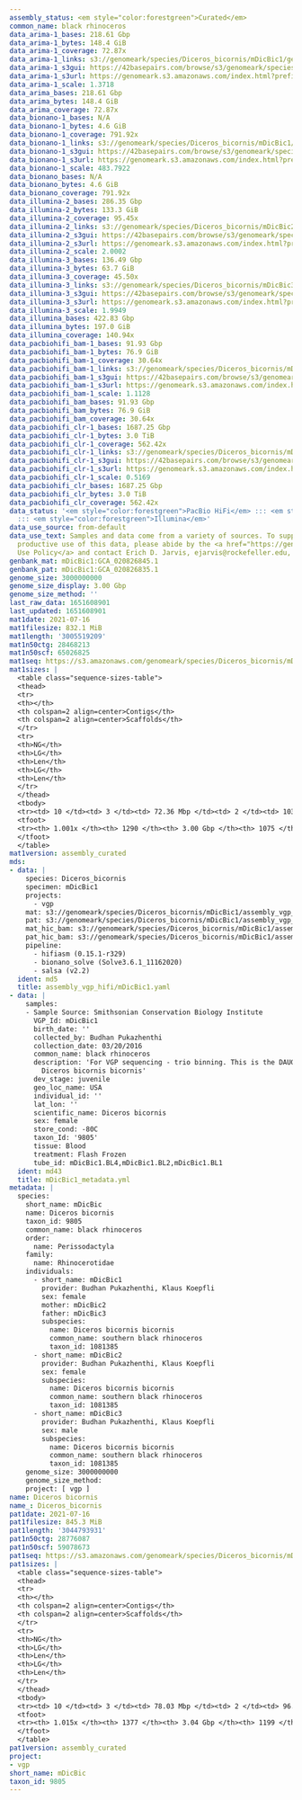 ```yaml
---
assembly_status: <em style="color:forestgreen">Curated</em>
common_name: black rhinoceros
data_arima-1_bases: 218.61 Gbp
data_arima-1_bytes: 148.4 GiB
data_arima-1_coverage: 72.87x
data_arima-1_links: s3://genomeark/species/Diceros_bicornis/mDicBic1/genomic_data/arima/<br>
data_arima-1_s3gui: https://42basepairs.com/browse/s3/genomeark/species/Diceros_bicornis/mDicBic1/genomic_data/arima/
data_arima-1_s3url: https://genomeark.s3.amazonaws.com/index.html?prefix=species/Diceros_bicornis/mDicBic1/genomic_data/arima/
data_arima-1_scale: 1.3718
data_arima_bases: 218.61 Gbp
data_arima_bytes: 148.4 GiB
data_arima_coverage: 72.87x
data_bionano-1_bases: N/A
data_bionano-1_bytes: 4.6 GiB
data_bionano-1_coverage: 791.92x
data_bionano-1_links: s3://genomeark/species/Diceros_bicornis/mDicBic1/genomic_data/bionano/<br>
data_bionano-1_s3gui: https://42basepairs.com/browse/s3/genomeark/species/Diceros_bicornis/mDicBic1/genomic_data/bionano/
data_bionano-1_s3url: https://genomeark.s3.amazonaws.com/index.html?prefix=species/Diceros_bicornis/mDicBic1/genomic_data/bionano/
data_bionano-1_scale: 483.7922
data_bionano_bases: N/A
data_bionano_bytes: 4.6 GiB
data_bionano_coverage: 791.92x
data_illumina-2_bases: 286.35 Gbp
data_illumina-2_bytes: 133.3 GiB
data_illumina-2_coverage: 95.45x
data_illumina-2_links: s3://genomeark/species/Diceros_bicornis/mDicBic2/genomic_data/illumina/<br>
data_illumina-2_s3gui: https://42basepairs.com/browse/s3/genomeark/species/Diceros_bicornis/mDicBic2/genomic_data/illumina/
data_illumina-2_s3url: https://genomeark.s3.amazonaws.com/index.html?prefix=species/Diceros_bicornis/mDicBic2/genomic_data/illumina/
data_illumina-2_scale: 2.0002
data_illumina-3_bases: 136.49 Gbp
data_illumina-3_bytes: 63.7 GiB
data_illumina-3_coverage: 45.50x
data_illumina-3_links: s3://genomeark/species/Diceros_bicornis/mDicBic3/genomic_data/illumina/<br>
data_illumina-3_s3gui: https://42basepairs.com/browse/s3/genomeark/species/Diceros_bicornis/mDicBic3/genomic_data/illumina/
data_illumina-3_s3url: https://genomeark.s3.amazonaws.com/index.html?prefix=species/Diceros_bicornis/mDicBic3/genomic_data/illumina/
data_illumina-3_scale: 1.9949
data_illumina_bases: 422.83 Gbp
data_illumina_bytes: 197.0 GiB
data_illumina_coverage: 140.94x
data_pacbiohifi_bam-1_bases: 91.93 Gbp
data_pacbiohifi_bam-1_bytes: 76.9 GiB
data_pacbiohifi_bam-1_coverage: 30.64x
data_pacbiohifi_bam-1_links: s3://genomeark/species/Diceros_bicornis/mDicBic1/genomic_data/pacbio_hifi/<br>
data_pacbiohifi_bam-1_s3gui: https://42basepairs.com/browse/s3/genomeark/species/Diceros_bicornis/mDicBic1/genomic_data/pacbio_hifi/
data_pacbiohifi_bam-1_s3url: https://genomeark.s3.amazonaws.com/index.html?prefix=species/Diceros_bicornis/mDicBic1/genomic_data/pacbio_hifi/
data_pacbiohifi_bam-1_scale: 1.1128
data_pacbiohifi_bam_bases: 91.93 Gbp
data_pacbiohifi_bam_bytes: 76.9 GiB
data_pacbiohifi_bam_coverage: 30.64x
data_pacbiohifi_clr-1_bases: 1687.25 Gbp
data_pacbiohifi_clr-1_bytes: 3.0 TiB
data_pacbiohifi_clr-1_coverage: 562.42x
data_pacbiohifi_clr-1_links: s3://genomeark/species/Diceros_bicornis/mDicBic1/genomic_data/pacbio_hifi/<br>
data_pacbiohifi_clr-1_s3gui: https://42basepairs.com/browse/s3/genomeark/species/Diceros_bicornis/mDicBic1/genomic_data/pacbio_hifi/
data_pacbiohifi_clr-1_s3url: https://genomeark.s3.amazonaws.com/index.html?prefix=species/Diceros_bicornis/mDicBic1/genomic_data/pacbio_hifi/
data_pacbiohifi_clr-1_scale: 0.5169
data_pacbiohifi_clr_bases: 1687.25 Gbp
data_pacbiohifi_clr_bytes: 3.0 TiB
data_pacbiohifi_clr_coverage: 562.42x
data_status: '<em style="color:forestgreen">PacBio HiFi</em> ::: <em style="color:forestgreen">Arima</em>
  ::: <em style="color:forestgreen">Illumina</em>'
data_use_source: from-default
data_use_text: Samples and data come from a variety of sources. To support fair and
  productive use of this data, please abide by the <a href="https://genome10k.soe.ucsc.edu/data-use-policies/">Data
  Use Policy</a> and contact Erich D. Jarvis, ejarvis@rockefeller.edu, with any questions.
genbank_mat: mDicBic1:GCA_020826845.1
genbank_pat: mDicBic1:GCA_020826835.1
genome_size: 3000000000
genome_size_display: 3.00 Gbp
genome_size_method: ''
last_raw_data: 1651608901
last_updated: 1651608901
mat1date: 2021-07-16
mat1filesize: 832.1 MiB
mat1length: '3005519209'
mat1n50ctg: 28468213
mat1n50scf: 65026825
mat1seq: https://s3.amazonaws.com/genomeark/species/Diceros_bicornis/mDicBic1/assembly_curated/mDicBic1.mat.cur.20210716.fasta.gz
mat1sizes: |
  <table class="sequence-sizes-table">
  <thead>
  <tr>
  <th></th>
  <th colspan=2 align=center>Contigs</th>
  <th colspan=2 align=center>Scaffolds</th>
  </tr>
  <tr>
  <th>NG</th>
  <th>LG</th>
  <th>Len</th>
  <th>LG</th>
  <th>Len</th>
  </tr>
  </thead>
  <tbody>
  <tr><td> 10 </td><td> 3 </td><td> 72.36 Mbp </td><td> 2 </td><td> 103.33 Mbp </td></tr><tr><td> 20 </td><td> 8 </td><td> 57.68 Mbp </td><td> 5 </td><td> 95.94 Mbp </td></tr><tr><td> 30 </td><td> 13 </td><td> 52.99 Mbp </td><td> 8 </td><td> 87.87 Mbp </td></tr><tr><td> 40 </td><td> 20 </td><td> 37.17 Mbp </td><td> 12 </td><td> 78.38 Mbp </td></tr><tr style="background-color:#cccccc;"><td> 50 </td><td> 30 </td><td style="background-color:#88ff88;"> 28.47 Mbp </td><td> 16 </td><td style="background-color:#88ff88;"> 65.03 Mbp </td></tr><tr><td> 60 </td><td> 42 </td><td> 21.09 Mbp </td><td> 21 </td><td> 59.65 Mbp </td></tr><tr><td> 70 </td><td> 58 </td><td> 16.41 Mbp </td><td> 27 </td><td> 46.42 Mbp </td></tr><tr><td> 80 </td><td> 81 </td><td> 8.35 Mbp </td><td> 34 </td><td> 37.10 Mbp </td></tr><tr><td> 90 </td><td> 169 </td><td> 1.59 Mbp </td><td> 53 </td><td> 3.87 Mbp </td></tr><tr><td> 100 </td><td> 1155 </td><td> 38.79 Kbp </td><td> 907 </td><td> 42.32 Kbp </td></tr></tbody>
  <tfoot>
  <tr><th> 1.001x </th><th> 1290 </th><th> 3.00 Gbp </th><th> 1075 </th><th> 3.01 Gbp </th></tr>
  </tfoot>
  </table>
mat1version: assembly_curated
mds:
- data: |
    species: Diceros_bicornis
    specimen: mDicBic1
    projects:
      - vgp
    mat: s3://genomeark/species/Diceros_bicornis/mDicBic1/assembly_vgp_hifi/mDicBic1.mat.asm.20210507.fasta.gz
    pat: s3://genomeark/species/Diceros_bicornis/mDicBic1/assembly_vgp_hifi/mDicBic1.pat.asm.20210507.fasta.gz
    mat_hic_bam: s3://genomeark/species/Diceros_bicornis/mDicBic1/assembly_vgp_hifi/evaluation/pretext/mat_s2/mDicBic1_mat_s2.bam
    pat_hic_bam: s3://genomeark/species/Diceros_bicornis/mDicBic1/assembly_vgp_hifi/evaluation/pretext/pat_s2/mDicBic1_pat_s2.bam
    pipeline:
      - hifiasm (0.15.1-r329)
      - bionano_solve (Solve3.6.1_11162020)
      - salsa (v2.2)
  ident: md5
  title: assembly_vgp_hifi/mDicBic1.yaml
- data: |
    samples:
    - Sample Source: Smithsonian Conservation Biology Institute
      VGP_Id: mDicBic1
      birth_date: ''
      collected_by: Budhan Pukazhenthi
      collection_date: 03/20/2016
      common_name: black rhinoceros
      description: 'For VGP sequencing - trio binning. This is the DAUGHTER.; subspecies:
        Diceros bicornis bicornis'
      dev_stage: juvenile
      geo_loc_name: USA
      individual_id: ''
      lat_lon: ''
      scientific_name: Diceros bicornis
      sex: female
      store_cond: -80C
      taxon_Id: '9805'
      tissue: Blood
      treatment: Flash Frozen
      tube_id: mDicBic1.BL4,mDicBic1.BL2,mDicBic1.BL1
  ident: md43
  title: mDicBic1_metadata.yml
metadata: |
  species:
    short_name: mDicBic
    name: Diceros bicornis
    taxon_id: 9805
    common_name: black rhinoceros
    order:
      name: Perissodactyla
    family:
      name: Rhinocerotidae
    individuals:
      - short_name: mDicBic1
        provider: Budhan Pukazhenthi, Klaus Koepfli
        sex: female
        mother: mDicBic2
        father: mDicBic3
        subspecies:
          name: Diceros bicornis bicornis
          common_name: southern black rhinoceros
          taxon_id: 1081385
      - short_name: mDicBic2
        provider: Budhan Pukazhenthi, Klaus Koepfli
        sex: female
        subspecies:
          name: Diceros bicornis bicornis
          common_name: southern black rhinoceros
          taxon_id: 1081385
      - short_name: mDicBic3
        provider: Budhan Pukazhenthi, Klaus Koepfli
        sex: male
        subspecies:
          name: Diceros bicornis bicornis
          common_name: southern black rhinoceros
          taxon_id: 1081385
    genome_size: 3000000000
    genome_size_method:
    project: [ vgp ]
name: Diceros bicornis
name_: Diceros_bicornis
pat1date: 2021-07-16
pat1filesize: 845.3 MiB
pat1length: '3044793931'
pat1n50ctg: 28776087
pat1n50scf: 59078673
pat1seq: https://s3.amazonaws.com/genomeark/species/Diceros_bicornis/mDicBic1/assembly_curated/mDicBic1.pat.decon.20210716.fasta.gz
pat1sizes: |
  <table class="sequence-sizes-table">
  <thead>
  <tr>
  <th></th>
  <th colspan=2 align=center>Contigs</th>
  <th colspan=2 align=center>Scaffolds</th>
  </tr>
  <tr>
  <th>NG</th>
  <th>LG</th>
  <th>Len</th>
  <th>LG</th>
  <th>Len</th>
  </tr>
  </thead>
  <tbody>
  <tr><td> 10 </td><td> 3 </td><td> 78.03 Mbp </td><td> 2 </td><td> 96.73 Mbp </td></tr><tr><td> 20 </td><td> 7 </td><td> 64.02 Mbp </td><td> 5 </td><td> 86.64 Mbp </td></tr><tr><td> 30 </td><td> 13 </td><td> 42.80 Mbp </td><td> 9 </td><td> 78.03 Mbp </td></tr><tr><td> 40 </td><td> 21 </td><td> 33.29 Mbp </td><td> 13 </td><td> 66.77 Mbp </td></tr><tr style="background-color:#cccccc;"><td> 50 </td><td> 31 </td><td style="background-color:#88ff88;"> 28.78 Mbp </td><td> 18 </td><td style="background-color:#88ff88;"> 59.08 Mbp </td></tr><tr><td> 60 </td><td> 43 </td><td> 21.06 Mbp </td><td> 24 </td><td> 48.17 Mbp </td></tr><tr><td> 70 </td><td> 59 </td><td> 14.84 Mbp </td><td> 31 </td><td> 35.88 Mbp </td></tr><tr><td> 80 </td><td> 88 </td><td> 8.30 Mbp </td><td> 40 </td><td> 25.47 Mbp </td></tr><tr><td> 90 </td><td> 162 </td><td> 1.97 Mbp </td><td> 68 </td><td> 4.05 Mbp </td></tr><tr><td> 100 </td><td> 622 </td><td> 146.66 Kbp </td><td> 445 </td><td> 165.21 Kbp </td></tr></tbody>
  <tfoot>
  <tr><th> 1.015x </th><th> 1377 </th><th> 3.04 Gbp </th><th> 1199 </th><th> 3.04 Gbp </th></tr>
  </tfoot>
  </table>
pat1version: assembly_curated
project:
- vgp
short_name: mDicBic
taxon_id: 9805
---
```

